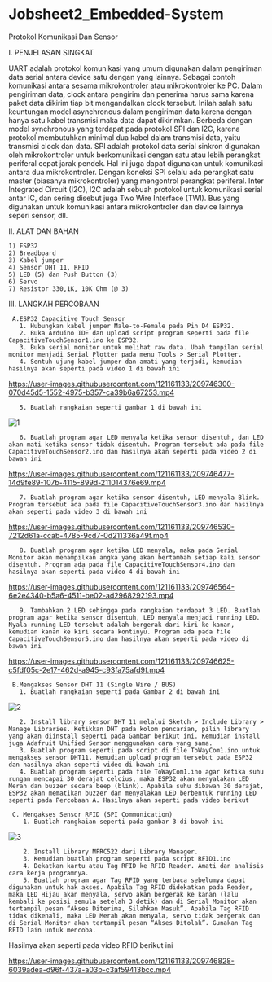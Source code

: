 # Jobsheet2_Embedded-System
Protokol Komunikasi Dan Sensor

I. PENJELASAN SINGKAT

UART adalah protokol komunikasi yang umum digunakan dalam pengiriman data serial antara device satu dengan yang lainnya. Sebagai contoh komunikasi antara sesama mikrokontroler atau mikrokontroler ke PC. Dalam pengiriman data, clock antara pengirim dan penerima harus sama karena paket data dikirim tiap bit mengandalkan clock tersebut. Inilah salah satu keuntungan model asynchronous dalam pengiriman data karena dengan hanya satu kabel transmisi maka data dapat dikirimkan. Berbeda dengan model synchronous yang terdapat pada protokol SPI dan I2C, karena protokol membutuhkan minimal dua kabel dalam transmisi data, yaitu transmisi clock dan data.
SPI adalah protokol data serial sinkron digunakan oleh mikrokontroler untuk berkomunikasi dengan satu atau lebih perangkat periferal cepat jarak pendek. Hal ini juga dapat digunakan untuk komunikasi antara dua mikrokontroler. Dengan koneksi SPI selalu ada perangkat satu master (biasanya mikrokontroler) yang mengontrol perangkat periferal. Inter Integrated Circuit (I2C), I2C adalah sebuah protokol untuk komunikasi serial antar IC, dan sering disebut juga Two Wire Interface (TWI). Bus yang digunakan untuk komunikasi antara mikrokontroler dan device lainnya seperi sensor, dll.

II. ALAT DAN BAHAN 

    1) ESP32 
    2) Breadboard 
    3) Kabel jumper
    4) Sensor DHT 11, RFID 
    5) LED (5) dan Push Button (3) 
    6) Servo 
    7) Resistor 330,1K, 10K Ohm (@ 3)

III. LANGKAH PERCOBAAN 

     A.ESP32 Capacitive Touch Sensor 
       1. Hubungkan kabel jumper Male-to-Female pada Pin D4 ESP32. 
       2. Buka Arduino IDE dan upload script program seperti pada file CapacitiveTouchSensor1.ino ke ESP32.
       3. Buka serial monitor untuk melihat raw data. Ubah tampilan serial monitor menjadi Serial Plotter pada menu Tools > Serial Plotter.
       4. Sentuh ujung kabel jumper dan amati yang terjadi, kemudian hasilnya akan seperti pada video 1 di bawah ini


https://user-images.githubusercontent.com/121161133/209746300-070d45d5-1552-4975-b357-ca39b6a67253.mp4


       5. Buatlah rangkaian seperti gambar 1 di bawah ini
![1](https://user-images.githubusercontent.com/121161133/209558578-aa668ece-8a32-495a-92a7-1a90e53d1e42.png)

       6. Buatlah program agar LED menyala ketika sensor disentuh, dan LED akan mati ketika sensor tidak disentuh. Program tersebut ada pada file CapacitiveTouchSensor2.ino dan hasilnya akan seperti pada video 2 di bawah ini


https://user-images.githubusercontent.com/121161133/209746477-14d9fe89-107b-4115-899d-211014376e69.mp4



       7. Buatlah program agar ketika sensor disentuh, LED menyala Blink. Program tersebut ada pada file CapacitiveTouchSensor3.ino dan hasilnya akan seperti pada video 3 di bawah ini


https://user-images.githubusercontent.com/121161133/209746530-7212d61a-ccab-4785-9cd7-0d211336a49f.mp4


       8. Buatlah program agar ketika LED menyala, maka pada Serial Monitor akan menampilkan angka yang akan bertambah setiap kali sensor disentuh. Program ada pada file CapacitiveTouchSensor4.ino dan hasilnya akan seperti pada video 4 di bawah ini


https://user-images.githubusercontent.com/121161133/209746564-6e2e4340-b5a6-4511-be02-ad2968292193.mp4


       9. Tambahkan 2 LED sehingga pada rangkaian terdapat 3 LED. Buatlah program agar ketika sensor disentuh, LED menyala menjadi running LED. Nyala running LED tersebut adalah bergerak dari kiri ke kanan, kemudian kanan ke kiri secara kontinyu. Program ada pada file CapacitiveTouchSensor5.ino dan hasilnya akan seperti pada video di bawah ini


https://user-images.githubusercontent.com/121161133/209746625-c5fdf05c-2e17-462d-a945-c93fa75afd9f.mp4



     B.Mengakses Sensor DHT 11 (Single Wire / BUS) 
       1. Buatlah rangkaian seperti pada Gambar 2 di bawah ini
![2](https://user-images.githubusercontent.com/121161133/209558523-190af012-f44d-46e8-9f22-75393b5ab5d9.png)

       2. Install library sensor DHT 11 melalui Sketch > Include Library > Manage Libraries. Ketikkan DHT pada kolom pencarian, pilih library yang akan diinstall seperti pada Gambar berikut ini. Kemudian install juga Adafruit Unified Sensor menggunakan cara yang sama.
       3. Buatlah program seperti pada script di file ToWayCom1.ino untuk mengakses sensor DHT11. Kemudian upload program tersebut pada ESP32 dan hasilnya akan seperti video di bawah ini
       4. Buatlah program seperti pada file ToWayCom1.ino agar ketika suhu rungan mencapai 30 derajat celcius, maka ESP32 akan menyalakan LED Merah dan buzzer secara beep (blink). Apabila suhu dibawah 30 derajat, ESP32 akan mematikan buzzer dan menyalakan LED berbentuk running LED seperti pada Percobaan A. Hasilnya akan seperti pada video berikut 

     C. Mengakses Sensor RFID (SPI Communication) 
        1. Buatlah rangkaian seperti pada gambar 3 di bawah ini
![3](https://user-images.githubusercontent.com/121161133/209558486-8c43990d-9380-4491-b552-0a993fdd5d9a.png)

        2. Install Library MFRC522 dari Library Manager. 
        3. Kemudian buatlah program seperti pada script RFID1.ino
        4. Dekatkan kartu atau Tag RFID ke RFID Reader. Amati dan analisis cara kerja programnya. 
        5. Buatlah program agar Tag RFID yang terbaca sebelumya dapat digunakan untuk hak akses. Apabila Tag RFID didekatkan pada Reader, maka LED Hijau akan menyala, servo akan bergerak ke kanan (lalu kembali ke posisi semula setelah 3 detik) dan di Serial Monitor akan tertampil pesan “Akses Diterima, Silahkan Masuk”. Apabila Tag RFID tidak dikenali, maka LED Merah akan menyala, servo tidak bergerak dan di Serial Monitor akan tertampil pesan “Akses Ditolak”. Gunakan Tag RFID lain untuk mencoba.
Hasilnya akan seperti pada video RFID berikut ini


https://user-images.githubusercontent.com/121161133/209746828-6039adea-d96f-437a-a03b-c3af59413bcc.mp4

